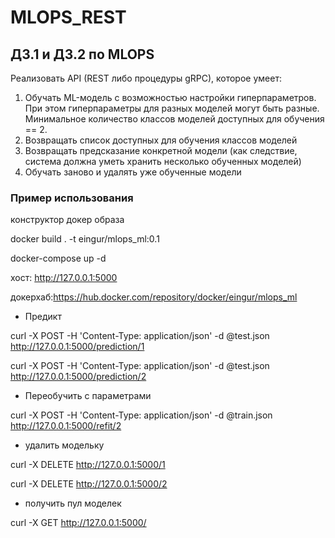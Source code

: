 # MLOPS_REST
## ДЗ.1 и ДЗ.2 по MLOPS

Реализовать API (REST либо процедуры gRPC), которое умеет: 
1. Обучать ML-модель с возможностью настройки 
гиперпараметров. При этом гиперпараметры для разных 
моделей могут быть разные. Минимальное количество классов 
моделей доступных для обучения == 2. 
2. Возвращать список доступных для обучения классов моделей 
3. Возвращать предсказание конкретной модели (как следствие, 
система должна уметь хранить несколько обученных моделей) 
4. Обучать заново и удалять уже обученные модели


### Пример использования
конструктор докер образа 
 
 docker build . -t eingur/mlops_ml:0.1
 
 docker-compose up -d
 
 хост: http://127.0.0.1:5000
 
 докерхаб:https://hub.docker.com/repository/docker/eingur/mlops_ml

- Предикт

curl -X POST -H 'Content-Type: application/json' -d @test.json http://127.0.0.1:5000/prediction/1

curl -X POST -H 'Content-Type: application/json' -d @test.json http://127.0.0.1:5000/prediction/2
- Переобучить с параметрами

curl -X POST -H 'Content-Type: application/json' -d @train.json http://127.0.0.1:5000/refit/2

- удалить модельку

curl -X DELETE http://127.0.0.1:5000/1

curl -X DELETE http://127.0.0.1:5000/2

- получить пул моделек

curl -X GET http://127.0.0.1:5000/
